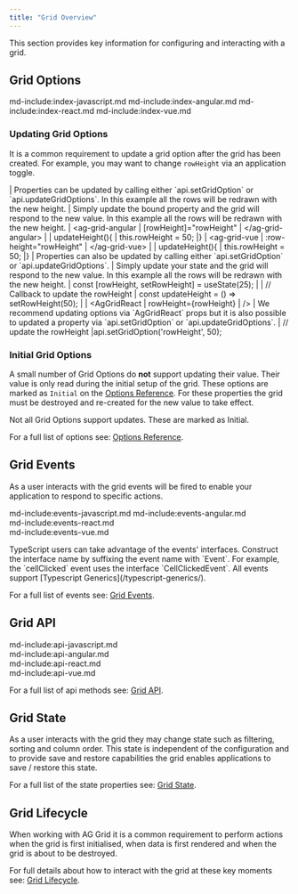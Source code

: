 ```yaml
---
title: "Grid Overview" 
---
```


This section provides key information for configuring and interacting with a grid. 

## Grid Options

md-include:index-javascript.md 
md-include:index-angular.md
md-include:index-react.md 
md-include:index-vue.md
 
### Updating Grid Options

It is a common requirement to update a grid option after the grid has been created. For example, you may want to change `rowHeight` via an application toggle.  

<framework-specific-section frameworks="javascript">
| Properties can be updated by calling either `api.setGridOption` or `api.updateGridOptions`. In this example all the rows will be redrawn with the new height.
</framework-specific-section>


<framework-specific-section frameworks="angular,vue">
| Simply update the bound property and the grid will respond to the new value. In this example all the rows will be redrawn with the new height.
</framework-specific-section>

<framework-specific-section frameworks="angular">
<snippet transform={false}>
| &lt;ag-grid-angular
|    [rowHeight]="rowHeight"    
| &lt;/ag-grid-angular>
|
| updateHeight(){
|   this.rowHeight = 50;
|}
</snippet>
</framework-specific-section>

<framework-specific-section frameworks="vue">
<snippet transform={false} language="jsx">
| &lt;ag-grid-vue
|    :row-height="rowHeight"
| &lt;/ag-grid-vue>
|
| updateHeight(){
|   this.rowHeight = 50;
|}
</snippet>
</framework-specific-section>

<framework-specific-section frameworks="angular,vue">
| Properties can also be updated by calling either `api.setGridOption` or `api.updateGridOptions`.
</framework-specific-section>

<framework-specific-section frameworks="react">
| Simply update your state and the grid will respond to the new value. In this example all the rows will be redrawn with the new height.
</framework-specific-section>

<framework-specific-section frameworks="react">
<snippet transform={false} language="jsx">
| const [rowHeight, setRowHeight] = useState(25);
|
| // Callback to update the rowHeight
| const updateHeight = () => setRowHeight(50);
|
| &lt;AgGridReact
|    rowHeight={rowHeight}
| />
</snippet>
</framework-specific-section>

<framework-specific-section frameworks="react">
| We recommend updating options via `AgGridReact` props but it is also possible to updated a property via `api.setGridOption` or `api.updateGridOptions`.
</framework-specific-section>

<framework-specific-section frameworks="javascript,angular,vue,react">
<snippet transform={false}>
| // update the rowHeight
|api.setGridOption('rowHeight', 50); 
</snippet>
</framework-specific-section>


### Initial Grid Options

A small number of Grid Options do **not** support updating their value. Their value is only read during the initial setup of the grid. These options are marked as `Initial` on the [Options Reference](/grid-options). For these properties the grid must be destroyed and re-created for the new value to take effect.

<note>
Not all Grid Options support updates. These are marked as Initial.
</note>

For a full list of options see: [Options Reference](/grid-options).

## Grid Events
 
As a user interacts with the grid events will be fired to enable your application to respond to specific actions.  

md-include:events-javascript.md 
md-include:events-angular.md    
md-include:events-react.md   
md-include:events-vue.md    
 
<note>
TypeScript users can take advantage of the events' interfaces. Construct the interface name by suffixing the event name with `Event`. For example, the `cellClicked` event uses the interface `CellClickedEvent`. All events support [Typescript Generics](/typescript-generics/).
</note>

For a full list of events see: [Grid Events](/grid-events).
 
## Grid API 
 
md-include:api-javascript.md  
md-include:api-angular.md    
md-include:api-react.md  
md-include:api-vue.md
 
For a full list of api methods see: [Grid API](/grid-api).  

## Grid State

As a user interacts with the grid they may change state such as filtering, sorting and column order. This state is independent of the configuration and to provide save and restore capabilities the grid enables applications to save / restore this state.

For a full list of the state properties see: [Grid State](/grid-state/).

## Grid Lifecycle
 
When working with AG Grid it is a common requirement to perform actions when the grid is first initialised, when data is first rendered and when the grid is about to be destroyed. 

For full details about how to interact with the grid at these key moments see: [Grid Lifecycle](/grid-lifecycle/).
